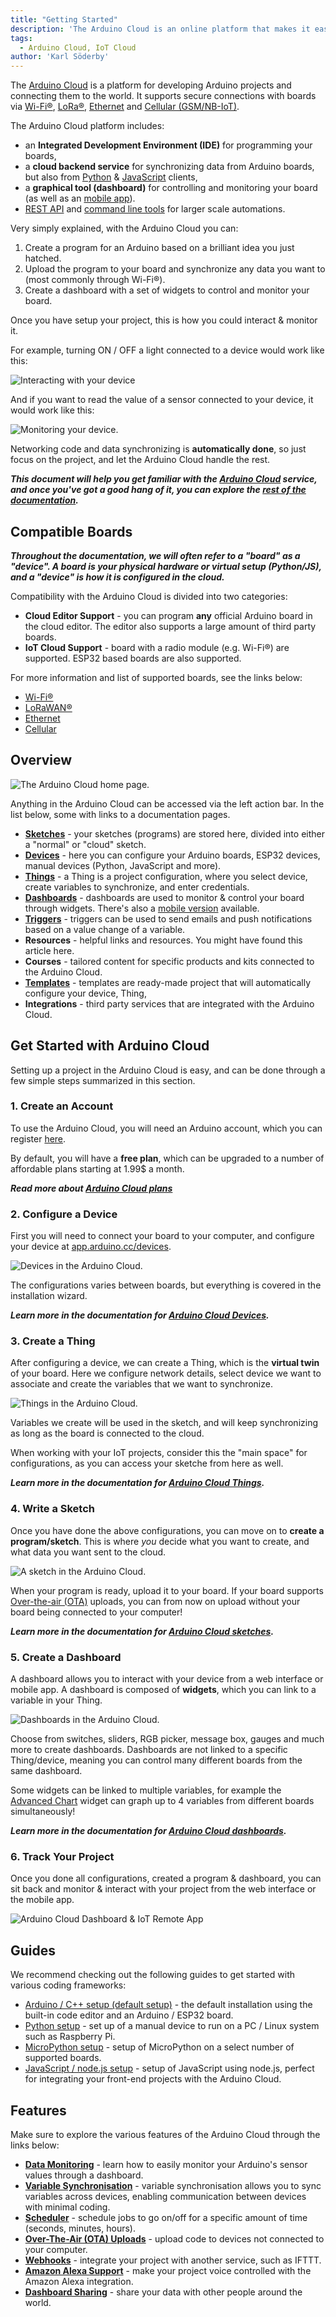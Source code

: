 ```yaml
---
title: "Getting Started"
description: 'The Arduino Cloud is an online platform that makes it easy for you to code, deploy and monitor IoT projects.'
tags:
  - Arduino Cloud, IoT Cloud
author: 'Karl Söderby'
---
```


The [Arduino Cloud](app.arduino.cc) is a platform for developing Arduino projects and connecting them to the world. It supports secure connections with boards via [Wi-Fi®](), [LoRa®](), [Ethernet]() and [Cellular (GSM/NB-IoT)]().

The Arduino Cloud platform includes:
- an **Integrated Development Environment (IDE)** for programming your boards,
- a **cloud backend service** for synchronizing data from Arduino boards, but also from [Python]() & [JavaScript]() clients,
- a **graphical tool (dashboard)** for controlling and monitoring your board (as well as an [mobile app]()).
- [REST API]() and [command line tools]() for larger scale automations. 

Very simply explained, with the Arduino Cloud you can:
1. Create a program for an Arduino based on a brilliant idea you just hatched.
2. Upload the program to your board and synchronize any data you want to (most commonly through Wi-Fi®).
3. Create a dashboard with a set of widgets to control and monitor your board. 

Once you have setup your project, this is how you could interact & monitor it. 

For example, turning ON / OFF a light connected to a device would work like this:

![Interacting with your device](assets/overview-interaction.png)

And if you want to read the value of a sensor connected to your device, it would work like this:

![Monitoring your device.](assets/overview-monitor.png)

Networking code and data synchronizing is **automatically done**, so just focus on the project, and let the Arduino Cloud handle the rest.

***This document will help you get familiar with the [Arduino Cloud]() service, and once you've got a good hang of it, you can explore the [rest of the documentation]().***

## Compatible Boards

***Throughout the documentation, we will often refer to a "board" as a "device". A board is your physical hardware or virtual setup (Python/JS), and a "device" is how it is configured in the cloud.***

Compatibility with the Arduino Cloud is divided into two categories: 
- **Cloud Editor Support** - you can program **any** official Arduino board in the cloud editor. The editor also supports a large amount of third party boards.
- **IoT Cloud Support** - board with a radio module (e.g. Wi-Fi®) are supported. ESP32 based boards are also supported. 

For more information and list of supported boards, see the links below:
- [Wi-Fi®]()
- [LoRaWAN®]()
- [Ethernet]()
- [Cellular]()

## Overview

![The Arduino Cloud home page.](assets/home.png)

Anything in the Arduino Cloud can be accessed via the left action bar. In the list below, some with links to a documentation pages.

- **[Sketches]()** - your sketches (programs) are stored here, divided into either a "normal" or "cloud" sketch. 
- **[Devices]()** - here you can configure your Arduino boards, ESP32 devices, manual devices (Python, JavaScript and more).
- **[Things]()** - a Thing is a project configuration, where you select device, create variables to synchronize, and enter credentials.
- **[Dashboards]()** - dashboards are used to monitor & control your board through widgets. There's also a [mobile version]() available.
- **[Triggers]()** - triggers can be used to send emails and push notifications based on a value change of a variable.
- **Resources** - helpful links and resources. You might have found this article here.
- **Courses** - tailored content for specific products and kits connected to the Arduino Cloud.
- **[Templates]()** - templates are ready-made project that will automatically configure your device, Thing, 
- **Integrations** - third party services that are integrated with the Arduino Cloud.

## Get Started with Arduino Cloud

Setting up a project in the Arduino Cloud is easy, and can be done through a few simple steps summarized in this section.

### 1. Create an Account

To use the Arduino Cloud, you will need an Arduino account, which you can register [here](https://login.arduino.cc/login).


By default, you will have a **free plan**, which can be upgraded to a number of affordable plans starting at 1.99$ a month.

***Read more about [Arduino Cloud plans](https://cloud.arduino.cc/plans)***

### 2. Configure a Device

First you will need to connect your board to your computer, and configure your device at [app.arduino.cc/devices](app.arduino.cc/devices).

![Devices in the Arduino Cloud.](assets/device.png)

The configurations varies between boards, but everything is covered in the installation wizard.

***Learn more in the documentation for [Arduino Cloud Devices]().***

### 3. Create a Thing

After configuring a device, we can create a Thing, which is the **virtual twin** of your board. Here we configure network details, select device we want to associate and create the variables that we want to synchronize.

![Things in the Arduino Cloud.](assets/thing.png)

Variables we create will be used in the sketch, and will keep synchronizing as long as the board is connected to the cloud. 

When working with your IoT projects, consider this the "main space" for configurations, as you can access your sketche from here as well. 

***Learn more in the documentation for [Arduino Cloud Things]().***

### 4. Write a Sketch

Once you have done the above configurations, you can move on to **create a program/sketch**. This is where *you* decide what you want to create, and what data you want sent to the cloud.

![A sketch in the Arduino Cloud.](assets/editor.png)

When your program is ready, upload it to your board. If your board supports [Over-the-air (OTA)]() uploads, you can from now on upload without your board being connected to your computer!

***Learn more in the documentation for [Arduino Cloud sketches]().***

### 5. Create a Dashboard

A dashboard allows you to interact with your device from a web interface or mobile app. A dashboard is composed of **widgets**, which you can link to a variable in your Thing.

![Dashboards in the Arduino Cloud.](assets/dashboard.png)

Choose from switches, sliders, RGB picker, message box,  gauges and much more to create dashboards. Dashboards are not linked to a specific Thing/device, meaning you can control many different boards from the same dashboard.

Some widgets can be linked to multiple variables, for example the [Advanced Chart]() widget can graph up to 4 variables from different boards simultaneously! 

***Learn more in the documentation for [Arduino Cloud dashboards]().***

### 6. Track Your Project

Once you done all configurations, created a program & dashboard, you can sit back and monitor & interact with your project from the web interface or the mobile app.

![Arduino Cloud Dashboard & IoT Remote App]()

## Guides

We recommend checking out the following guides to get started with various coding frameworks:
- [Arduino / C++ setup (default setup)]() - the default installation using the built-in code editor and an Arduino / ESP32 board.
- [Python setup]() - set up of a manual device to run on a PC / Linux system such as Raspberry Pi.
- [MicroPython setup]() - setup of MicroPython on a select number of supported boards.
- [JavaScript / node.js setup]() - setup of JavaScript using node.js, perfect for integrating your front-end projects with the Arduino Cloud.

## Features

Make sure to explore the various features of the Arduino Cloud through the links below:
- [**Data Monitoring**](/cloud/iot-cloud/tutorials/cloud-environmental-data) - learn how to easily monitor your Arduino's sensor values through a dashboard.
- [**Variable Synchronisation**](https://docs.arduino.cc/cloud/iot-cloud/tutorials/device-to-device) - variable synchronisation allows you to sync variables across devices, enabling communication between devices with minimal coding.
- [**Scheduler**](https://docs.arduino.cc/cloud/iot-cloud/tutorials/cloud-scheduler) - schedule jobs to go on/off for a specific amount of time (seconds, minutes, hours).
- [**Over-The-Air (OTA) Uploads**](/cloud/iot-cloud/tutorials/ota-getting-started) - upload code to devices not connected to your computer.
- [**Webhooks**](https://docs.arduino.cc/cloud/iot-cloud/tutorials/webhooks) - integrate your project with another service, such as IFTTT.
- [**Amazon Alexa Support**](/cloud/iot-cloud/tutorials/alexa-mkr-rgb-shield) - make your project voice controlled with the Amazon Alexa integration. 
- [**Dashboard Sharing**](https://docs.arduino.cc/cloud/iot-cloud/tutorials/sharing-dashboards) - share your data with other people around the world. 